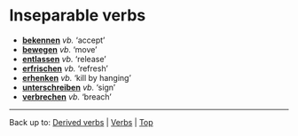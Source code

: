 # Inseparable verbs

- **[bekennen](b/be/bekennen.md)** *vb.* ‘accept’
- **[bewegen](b/be/bewegen.md)** *vb.* ‘move’
- **[entlassen](e/en/entlassen.md)** *vb.* ‘release’
- **[erfrischen](e/er/erfrischen.md)** *vb.* ‘refresh’
- **[erhenken](e/er/erhenken.md)** *vb.* ‘kill by hanging’
- **[unterschreiben](u/un/unterschreiben.md)** *vb.* ‘sign’
- **[verbrechen](v/ve/verbrechen.md)** *vb.* ‘breach’

----

Back up to: [Derived verbs](derivedVerbs.md) | [Verbs](index.md) | [Top](../index.md)
